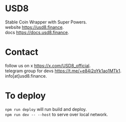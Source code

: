 # USD8
Stable Coin Wrapper with Super Powers.    
website https://usd8.finance.   
docs https://docs.usd8.finance.   

# Contact
follow us on x https://x.com/USD8_official.   
telegram group for devs https://t.me/+e84i2oYk1ao1MTk1.   
info[at]usd8.finance.   


# To deploy
`npm run deploy` will run build and deploy.    
`npm run dev -- --host` to serve over local network.    